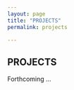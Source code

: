 ```yaml
---
layout: page
title: "PROJECTS"
permalink: projects

---
```


## PROJECTS ##  
  
  
Forthcoming ...
